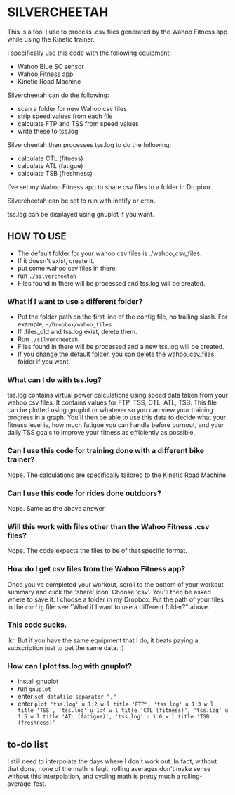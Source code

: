 # SILVERCHEETAH
This is a tool I use to process .csv files generated by the Wahoo Fitness app while using the Kinetic trainer.

I specifically use this code with the following equipment:
* Wahoo Blue SC sensor
* Wahoo Fitness app
* Kinetic Road Machine

Silvercheetah can do the following:
* scan a folder for new Wahoo csv files
* strip speed values from each file
* calculate FTP and TSS from speed values
* write these to tss.log

Silvercheetah then processes tss.log to do the following:
* calculate CTL (fitness)
* calculate ATL (fatigue)
* calculate TSB (freshness)

I've set my Wahoo Fitness app to share csv files to a folder in Dropbox.

Silvercheetah can be set to run with inotify or cron.

tss.log can be displayed using gnuplot if you want.

## HOW TO USE
* The default folder for your wahoo csv files is ./wahoo_csv_files.
* If it doesn't exist, create it.
* put some wahoo csv files in there.
* run `./silvercheetah`
* Files found in there will be processed and tss.log will be created.

### What if I want to use a different folder?
* Put the folder path on the first line of the config file, no trailing slash. For example, `~/Dropbox/wahoo_files`
* If .files_old and tss.log exist, delete them.
* Run `./silvercheetah`
* Files found in there will be processed and a new tss.log will be created.
* If you change the default folder, you can delete the wahoo_csv_files folder if you want.

### What can I do with tss.log?
tss.log contains virtual power calculations using speed data taken from your wahoo csv files. It contains values for FTP, TSS, CTL, ATL, TSB. This file can be plotted using gnuplot or whatever so you can view your training progress in a graph. You'll then be able to use this data to decide what your fitness level is, how much fatigue you can handle before burnout, and your daily TSS goals to improve your fitness as efficiently as possible.

### Can I use this code for training done with a different bike trainer?
Nope. The calculations are specifically tailored to the Kinetic Road Machine.

### Can I use this code for rides done outdoors?
Nope. Same as the above answer.

### Will this work with files other than the Wahoo Fitness .csv files?
Nope. The code expects the files to be of that specific format.

### How do I get csv files from the Wahoo Fitness app?
Once you've completed your workout, scroll to the bottom of your workout summary and click the 'share' icon. Choose 'csv'. You'll then be asked where to save it. I choose a folder in my Dropbox. Put the path of your files in the `config` file: see "What if I want to use a different folder?" above.

### This code sucks.
ikr. But if you have the same equipment that I do, it beats paying a subscription just to get the same data. :)

### How can I plot tss.log with gnuplot?
* install gnuplot
* run `gnuplot`
* enter `set datafile separator ","`
* enter `plot 'tss.log' u 1:2 w l title 'FTP', 'tss.log' u 1:3 w l title 'TSS', 'tss.log' u 1:4 w l title 'CTL (fitness)', 'tss.log' u 1:5 w l title 'ATL (fatigue)', 'tss.log' u 1:6 w l title 'TSB (freshness)'`

## to-do list
I still need to interpolate the days where I don't work out. In fact, without that done, none of the math is legit: rolling averages don't make sense without this interpolation, and cycling math is pretty much a rolling-average-fest.

